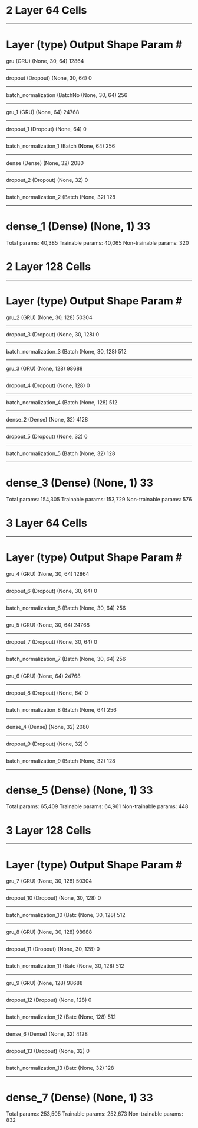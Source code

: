 # 2 Layer 64 Cells
_________________________________________________________________
Layer (type)                 Output Shape              Param #   
=================================================================
gru (GRU)                    (None, 30, 64)            12864     
_________________________________________________________________
dropout (Dropout)            (None, 30, 64)            0         
_________________________________________________________________
batch_normalization (BatchNo (None, 30, 64)            256       
_________________________________________________________________
gru_1 (GRU)                  (None, 64)                24768     
_________________________________________________________________
dropout_1 (Dropout)          (None, 64)                0         
_________________________________________________________________
batch_normalization_1 (Batch (None, 64)                256       
_________________________________________________________________
dense (Dense)                (None, 32)                2080      
_________________________________________________________________
dropout_2 (Dropout)          (None, 32)                0         
_________________________________________________________________
batch_normalization_2 (Batch (None, 32)                128       
_________________________________________________________________
dense_1 (Dense)              (None, 1)                 33        
=================================================================
Total params: 40,385
Trainable params: 40,065
Non-trainable params: 320

# 2 Layer 128 Cells
_________________________________________________________________
Layer (type)                 Output Shape              Param #   
=================================================================
gru_2 (GRU)                  (None, 30, 128)           50304     
_________________________________________________________________
dropout_3 (Dropout)          (None, 30, 128)           0         
_________________________________________________________________
batch_normalization_3 (Batch (None, 30, 128)           512       
_________________________________________________________________
gru_3 (GRU)                  (None, 128)               98688     
_________________________________________________________________
dropout_4 (Dropout)          (None, 128)               0         
_________________________________________________________________
batch_normalization_4 (Batch (None, 128)               512       
_________________________________________________________________
dense_2 (Dense)              (None, 32)                4128      
_________________________________________________________________
dropout_5 (Dropout)          (None, 32)                0         
_________________________________________________________________
batch_normalization_5 (Batch (None, 32)                128       
_________________________________________________________________
dense_3 (Dense)              (None, 1)                 33        
=================================================================
Total params: 154,305
Trainable params: 153,729
Non-trainable params: 576

# 3 Layer 64 Cells
_________________________________________________________________
Layer (type)                 Output Shape              Param #   
=================================================================
gru_4 (GRU)                  (None, 30, 64)            12864     
_________________________________________________________________
dropout_6 (Dropout)          (None, 30, 64)            0         
_________________________________________________________________
batch_normalization_6 (Batch (None, 30, 64)            256       
_________________________________________________________________
gru_5 (GRU)                  (None, 30, 64)            24768     
_________________________________________________________________
dropout_7 (Dropout)          (None, 30, 64)            0         
_________________________________________________________________
batch_normalization_7 (Batch (None, 30, 64)            256       
_________________________________________________________________
gru_6 (GRU)                  (None, 64)                24768     
_________________________________________________________________
dropout_8 (Dropout)          (None, 64)                0         
_________________________________________________________________
batch_normalization_8 (Batch (None, 64)                256       
_________________________________________________________________
dense_4 (Dense)              (None, 32)                2080      
_________________________________________________________________
dropout_9 (Dropout)          (None, 32)                0         
_________________________________________________________________
batch_normalization_9 (Batch (None, 32)                128       
_________________________________________________________________
dense_5 (Dense)              (None, 1)                 33        
=================================================================
Total params: 65,409
Trainable params: 64,961
Non-trainable params: 448

# 3 Layer 128 Cells
_________________________________________________________________
Layer (type)                 Output Shape              Param #   
=================================================================
gru_7 (GRU)                  (None, 30, 128)           50304     
_________________________________________________________________
dropout_10 (Dropout)         (None, 30, 128)           0         
_________________________________________________________________
batch_normalization_10 (Batc (None, 30, 128)           512       
_________________________________________________________________
gru_8 (GRU)                  (None, 30, 128)           98688     
_________________________________________________________________
dropout_11 (Dropout)         (None, 30, 128)           0         
_________________________________________________________________
batch_normalization_11 (Batc (None, 30, 128)           512       
_________________________________________________________________
gru_9 (GRU)                  (None, 128)               98688     
_________________________________________________________________
dropout_12 (Dropout)         (None, 128)               0         
_________________________________________________________________
batch_normalization_12 (Batc (None, 128)               512       
_________________________________________________________________
dense_6 (Dense)              (None, 32)                4128      
_________________________________________________________________
dropout_13 (Dropout)         (None, 32)                0         
_________________________________________________________________
batch_normalization_13 (Batc (None, 32)                128       
_________________________________________________________________
dense_7 (Dense)              (None, 1)                 33        
=================================================================
Total params: 253,505
Trainable params: 252,673
Non-trainable params: 832